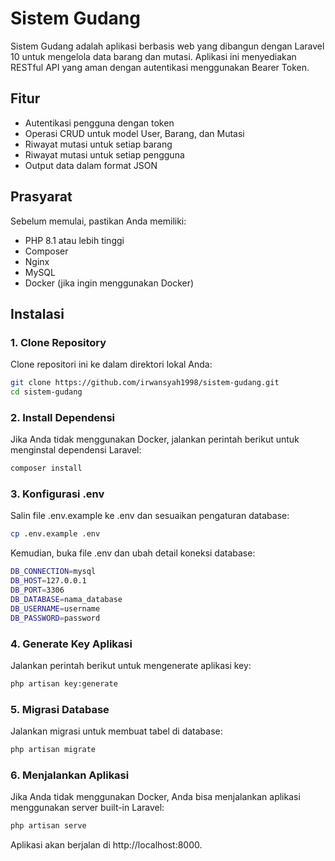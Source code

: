 # Sistem Gudang

Sistem Gudang adalah aplikasi berbasis web yang dibangun dengan Laravel 10 untuk mengelola data barang dan mutasi. Aplikasi ini menyediakan RESTful API yang aman dengan autentikasi menggunakan Bearer Token.

## Fitur

- Autentikasi pengguna dengan token
- Operasi CRUD untuk model User, Barang, dan Mutasi
- Riwayat mutasi untuk setiap barang
- Riwayat mutasi untuk setiap pengguna
- Output data dalam format JSON

## Prasyarat

Sebelum memulai, pastikan Anda memiliki:

- PHP 8.1 atau lebih tinggi
- Composer
- Nginx
- MySQL
- Docker (jika ingin menggunakan Docker)

## Instalasi

### 1. Clone Repository

Clone repositori ini ke dalam direktori lokal Anda:

```bash
git clone https://github.com/irwansyah1998/sistem-gudang.git
cd sistem-gudang
```

### 2. Install Dependensi

Jika Anda tidak menggunakan Docker, jalankan perintah berikut untuk menginstal dependensi Laravel:

```bash
composer install
```

### 3. Konfigurasi .env

Salin file .env.example ke .env dan sesuaikan pengaturan database:

```bash
cp .env.example .env
```

Kemudian, buka file .env dan ubah detail koneksi database:

```bash
DB_CONNECTION=mysql
DB_HOST=127.0.0.1
DB_PORT=3306
DB_DATABASE=nama_database
DB_USERNAME=username
DB_PASSWORD=password
```

### 4. Generate Key Aplikasi

Jalankan perintah berikut untuk mengenerate aplikasi key:

```bash
php artisan key:generate
```

### 5. Migrasi Database

Jalankan migrasi untuk membuat tabel di database:

```bash
php artisan migrate
```

### 6. Menjalankan Aplikasi

Jika Anda tidak menggunakan Docker, Anda bisa menjalankan aplikasi menggunakan server built-in Laravel:

```bash
php artisan serve
```

Aplikasi akan berjalan di http://localhost:8000.